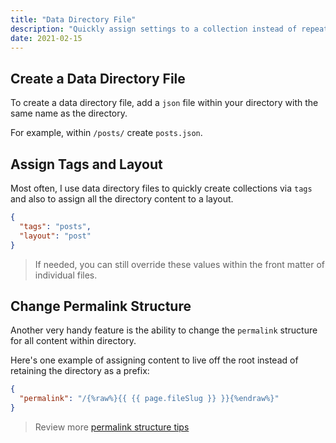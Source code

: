 ```yaml
---
title: "Data Directory File"
description: "Quickly assign settings to a collection instead of repeating the info in each content's front matter."
date: 2021-02-15
---
```


## Create a Data Directory File

To create a data directory file, add a `json` file within your directory with the same name as the directory.

For example, within `/posts/` create `posts.json`.

## Assign Tags and Layout

Most often, I use data directory files to quickly create collections via `tags` and also to assign all the directory content to a layout.

```json
{
  "tags": "posts",
  "layout": "post"
}
```

> If needed, you can still override these values within the front matter of individual files.

## Change Permalink Structure

Another very handy feature is the ability to change the `permalink` structure for all content within directory.

Here's one example of assigning content to live off the root instead of retaining the directory as a prefix:

```json
{
  "permalink": "/{%raw%}{{ {{ page.fileSlug }} }}{%endraw%}"
}
```

> Review more [permalink structure tips](/tips/permalinks/)
